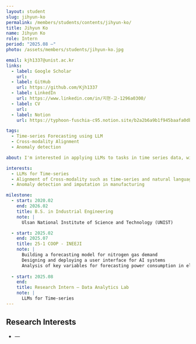 ```yaml
---
layout: student
slug: jihyun-ko
permalink: /members/students/contents/jihyun-ko/
title: Jihyun Ko
name: Jihyun Ko
role: Intern
period: "2025.08 —"
photo: /assets/members/students/jihyun-ko.jpg

email: kjh1337@unist.ac.kr
links:
  - label: Google Scholar
    url: 
  - label: GitHub
    url: https://github.com/Kjh1337
  - label: LinkedIn
    url: https://www.linkedin.com/in/지현-고-1296a0300/
  - label: CV
    url:
  - label: Notion
    url: https://typhoon-fuschia-c95.notion.site/b2a2b6a9b1f945baafa0db23df05d5e8?pvs=74

tags:
  - Time-series Forecasting using LLM
  - Cross-modality Alignment
  - Anomaly detection

about: I'm interested in applying LLMs to tasks in time series data, with a specific focus on anomaly detection and forecasting.

interests:
  - LLMs for Time-series
  - Alignment of Cross-modality such as time-series and natural language
  - Anomaly detection and imputation in manufacturing

milestone:
  - start: 2020.02
    end: 2026.02
    title: B.S. in Industrial Engineering
    note: |
      Ulsan National Institute of Science and Technology (UNIST)

  - start: 2025.02
    end: 2025.07
    title: 25-1 COOP - INEEJI
    note: |
      Building a forecasting model for nitrogen gas demand
      Designing and deploying a user interface for AI systems
      Analysis of key variables for forecasting power consumption in electric arc furnaces (CAF)
    
  - start: 2025.08
    end: 
    title: Research Intern — Data Analytics Lab
    note: |
      LLMs for Time-series
---
```


## Research Interests
- —
